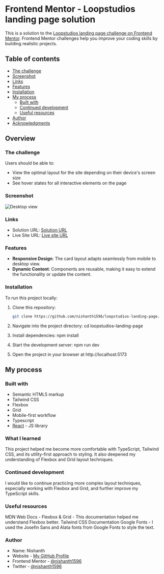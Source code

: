 # Frontend Mentor - Loopstudios landing page solution

This is a solution to the [Loopstudios landing page challenge on Frontend Mentor](https://www.frontendmentor.io/challenges/loopstudios-landing-page-N88J5Onjw). Frontend Mentor challenges help you improve your coding skills by building realistic projects.

## Table of contents

- [The challenge](#the-challenge)
- [Screenshot](#screenshot)
- [Links](#links)
- [Features](#Features)
- [Installation](#Installation)
- [My process](#my-process)
  - [Built with](#built-with)
  - [Continued development](#continued-development)
  - [Useful resources](#useful-resources)
- [Author](#author)
- [Acknowledgments](#acknowledgments)

## Overview

### The challenge

Users should be able to:

- View the optimal layout for the site depending on their device's screen size
- See hover states for all interactive elements on the page

### Screenshot

![Desktop view](./screenshot.png)

### Links

- Solution URL: [Solution URL](https://github.com/nishanth1596/loopstudios-landing-page)
- Live Site URL: [Live site URL](https://nishanth-loopstudios-landing-page.netlify.app/)

### Features

- **Responsive Design**: The card layout adapts seamlessly from mobile to desktop view.
- **Dynamic Content**: Components are reusable, making it easy to extend the functionality or update the content.

### Installation

To run this project locally:

1. Clone this repository:

   ```bash
   git clone https://github.com/nishanth1596/loopstudios-landing-page.git
   ```

2. Navigate into the project directory:
   cd loopstudios-landing-page

3. Install dependencies:
   npm install

4. Start the development server:
   npm run dev

5. Open the project in your browser at http://localhost:5173

## My process

### Built with

- Semantic HTML5 markup
- Tailwind CSS
- Flexbox
- Grid
- Mobile-first workflow
- Typescript
- [React](https://reactjs.org/) - JS library

### What I learned

This project helped me become more comfortable with TypeScript, Tailwind CSS, and its utility-first approach to styling. It also deepened my understanding of Flexbox and Grid layout techniques.

### Continued development

I would like to continue practicing more complex layout techniques, especially working with Flexbox and Grid, and further improve my TypeScript skills.

### Useful resources

MDN Web Docs - Flexbox & Grid - This documentation helped me understand Flexbox better.
Tailwind CSS Documentation
Google Fonts - I used the Josefin Sans and Alata fonts from Google Fonts to style the text.

### Author

- Name: Nishanth
- Website - [My GitHub Profile](https://github.com/nishanth1596)
- Frontend Mentor - [@nishanth1596](https://www.frontendmentor.io/profile/nishanth1596)
- Twitter - [@nishanth1596](https://x.com/nishanth1596)
